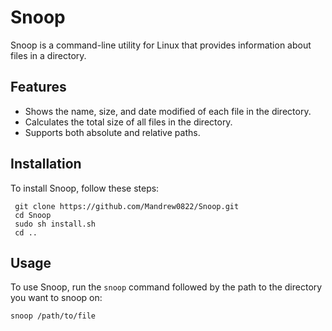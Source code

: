 # Snoop

Snoop is a command-line utility for Linux that provides information about files in a directory.

## Features

- Shows the name, size, and date modified of each file in the directory.
- Calculates the total size of all files in the directory.
- Supports both absolute and relative paths.

## Installation

To install Snoop, follow these steps:

     git clone https://github.com/Mandrew0822/Snoop.git
     cd Snoop
     sudo sh install.sh
     cd ..

## Usage

To use Snoop, run the `snoop` command followed by the path to the directory you want to snoop on:

    snoop /path/to/file
